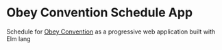 # Obey Convention Schedule App

Schedule for [Obey Convention](http://www.obeyconvention.com/) as a progressive web application built with Elm lang
